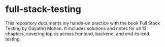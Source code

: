 # full-stack-testing
This repository documents my hands-on practice with the book Full Stack Testing by Gayathri Mohan. It includes solutions and notes for all 13 chapters, covering topics across frontend, backend, and end-to-end testing.
